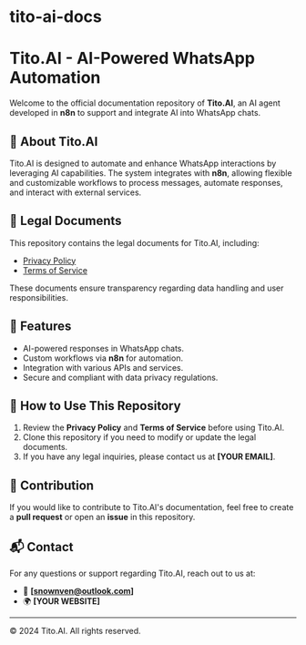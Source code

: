 # tito-ai-docs
# Tito.AI - AI-Powered WhatsApp Automation

Welcome to the official documentation repository of **Tito.AI**, an AI agent developed in **n8n** to support and integrate AI into WhatsApp chats.

## 📌 About Tito.AI
Tito.AI is designed to automate and enhance WhatsApp interactions by leveraging AI capabilities. The system integrates with **n8n**, allowing flexible and customizable workflows to process messages, automate responses, and interact with external services.

## 📜 Legal Documents
This repository contains the legal documents for Tito.AI, including:

- [Privacy Policy](https://YOUR_USERNAME.github.io/tito-ai-docs/privacy-policy)
- [Terms of Service](https://YOUR_USERNAME.github.io/tito-ai-docs/terms-of-service)

These documents ensure transparency regarding data handling and user responsibilities.

## 🚀 Features
- AI-powered responses in WhatsApp chats.
- Custom workflows via **n8n** for automation.
- Integration with various APIs and services.
- Secure and compliant with data privacy regulations.

## 📄 How to Use This Repository
1. Review the **Privacy Policy** and **Terms of Service** before using Tito.AI.
2. Clone this repository if you need to modify or update the legal documents.
3. If you have any legal inquiries, please contact us at **[YOUR EMAIL]**.

## 🔧 Contribution
If you would like to contribute to Tito.AI's documentation, feel free to create a **pull request** or open an **issue** in this repository.

## 📬 Contact
For any questions or support regarding Tito.AI, reach out to us at:
- 📧 **[snownven@outlook.com]**
- 🌍 **[YOUR WEBSITE]**

---
© 2024 Tito.AI. All rights reserved.

